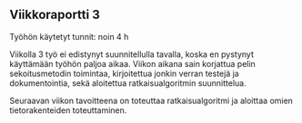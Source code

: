 ## Viikkoraportti 3

Työhön käytetyt tunnit: noin 4 h

Viikolla 3 työ ei edistynyt suunnitellulla tavalla, koska en pystynyt käyttämään työhön paljoa aikaa. Viikon aikana sain korjattua pelin sekoitusmetodin toimintaa, kirjoitettua jonkin verran testejä ja dokumentointia, sekä aloitettua ratkaisualgoritmin suunnittelua.

Seuraavan viikon tavoitteena on toteuttaa ratkaisualgoritmi ja aloittaa omien tietorakenteiden toteuttaminen.
